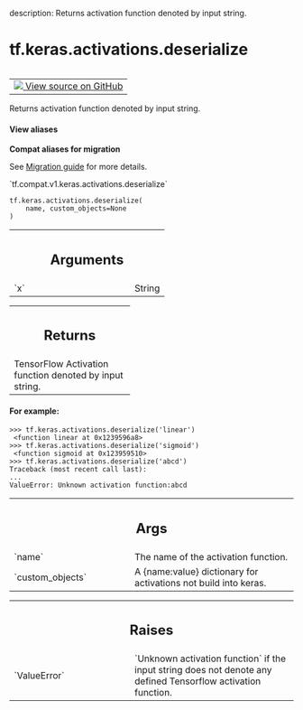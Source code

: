 description: Returns activation function denoted by input string.

<div itemscope itemtype="http://developers.google.com/ReferenceObject">
<meta itemprop="name" content="tf.keras.activations.deserialize" />
<meta itemprop="path" content="Stable" />
</div>

# tf.keras.activations.deserialize

<!-- Insert buttons and diff -->

<table class="tfo-notebook-buttons tfo-api nocontent" align="left">
<td>
  <a target="_blank" href="https://github.com/tensorflow/tensorflow/blob/r2.2/tensorflow/python/keras/activations.py#L388-L422">
    <img src="https://www.tensorflow.org/images/GitHub-Mark-32px.png" />
    View source on GitHub
  </a>
</td>
</table>



Returns activation function denoted by input string.

<section class="expandable">
  <h4 class="showalways">View aliases</h4>
  <p>
<b>Compat aliases for migration</b>
<p>See
<a href="https://www.tensorflow.org/guide/migrate">Migration guide</a> for
more details.</p>
<p>`tf.compat.v1.keras.activations.deserialize`</p>
</p>
</section>

<pre class="devsite-click-to-copy prettyprint lang-py tfo-signature-link">
<code>tf.keras.activations.deserialize(
    name, custom_objects=None
)
</code></pre>



<!-- Placeholder for "Used in" -->


<!-- Tabular view -->
 <table class="responsive fixed orange">
<colgroup><col width="214px"><col></colgroup>
<tr><th colspan="2"><h2 class="add-link">Arguments</h2></th></tr>

<tr>
<td>
`x`
</td>
<td>
String
</td>
</tr>
</table>



<!-- Tabular view -->
 <table class="responsive fixed orange">
<colgroup><col width="214px"><col></colgroup>
<tr><th colspan="2"><h2 class="add-link">Returns</h2></th></tr>
<tr class="alt">
<td colspan="2">
TensorFlow Activation function denoted by input string.
</td>
</tr>

</table>



#### For example:



```
>>> tf.keras.activations.deserialize('linear')
 <function linear at 0x1239596a8>
>>> tf.keras.activations.deserialize('sigmoid')
 <function sigmoid at 0x123959510>
>>> tf.keras.activations.deserialize('abcd')
Traceback (most recent call last):
...
ValueError: Unknown activation function:abcd
```

<!-- Tabular view -->
 <table class="responsive fixed orange">
<colgroup><col width="214px"><col></colgroup>
<tr><th colspan="2"><h2 class="add-link">Args</h2></th></tr>

<tr>
<td>
`name`
</td>
<td>
The name of the activation function.
</td>
</tr><tr>
<td>
`custom_objects`
</td>
<td>
A {name:value} dictionary for activations not build into
keras.
</td>
</tr>
</table>



<!-- Tabular view -->
 <table class="responsive fixed orange">
<colgroup><col width="214px"><col></colgroup>
<tr><th colspan="2"><h2 class="add-link">Raises</h2></th></tr>

<tr>
<td>
`ValueError`
</td>
<td>
`Unknown activation function` if the input string does not
denote any defined Tensorflow activation function.
</td>
</tr>
</table>

